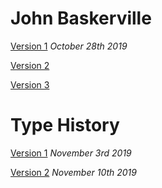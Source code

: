 # John Baskerville

[Version 1](https://holly-haughian1999.github.io/john_baskerville/baskerville.html)
*October 28th 2019*

[Version 2](https://holly-haughian1999.github.io/john_baskerville/baskerville2.html)

[Version 3](https://holly-haughian1999.github.io/john_baskerville/baskerville3.html)

# Type History
[Version 1](https://holly-haughian1999.github.io/john_baskerville/HistoryofType.html)
*November 3rd 2019*

[Version 2](https://holly-haughian1999.github.io/john_baskerville/HistoryofType2.html)
*November 10th 2019*

